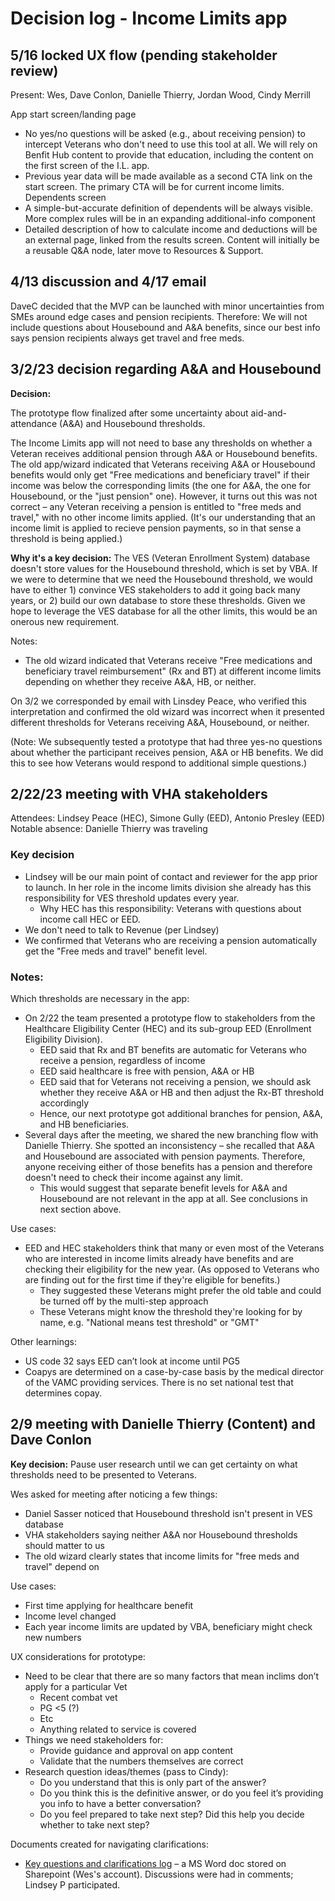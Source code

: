 # Decision log - Income Limits app

## 5/16 locked UX flow (pending stakeholder review)
Present: Wes, Dave Conlon, Danielle Thierry, Jordan Wood, Cindy Merrill

App start screen/landing page
- No yes/no questions will be asked (e.g., about receiving pension) to intercept Veterans who don't need to use this tool at all. We will rely on Benfit Hub content to provide that education, including the content on the first screen of the I.L. app.
- Previous year data will be made available as a second CTA link on the start screen. The primary CTA will be for current income limits.
Dependents screen
- A simple-but-accurate definition of dependents will be always visible. More complex rules will be in an expanding additional-info component
- Detailed description of how to calculate income and deductions will be an external page, linked from the results screen. Content will initially be a reusable Q&A node, later move to Resources & Support.

## 4/13 discussion and 4/17 email
DaveC decided that the MVP can be launched with minor uncertainties from SMEs around edge cases and pension recipients. Therefore: We will not include questions about Housebound and A&A benefits, since our best info says pension recipients always get travel and free meds.

## 3/2/23 decision regarding A&A and Housebound
**Decision:** 

The prototype flow finalized after some uncertainty about aid-and-attendance (A&A) and Housebound thresholds.

The Income Limits app will not need to base any thresholds on whether a Veteran receives additional pension through A&A or Housebound benefits. The old app/wizard indicated that Veterans receiving A&A or Housebound benefits would only get "Free medications and beneficiary travel" if their income was below the corresponding limits (the one for A&A, the one for Housebound, or the "just pension" one). However, it turns out this was not correct – any Veteran receiving a pension is entitled to "free meds and travel," with no other income limits applied. (It's our understanding that an income limit is applied to recieve pension payments, so in that sense a threshold is being applied.)

**Why it's a key decision:**
The VES (Veteran Enrollment System) database doesn't store values for the Housebound threshold, which is set by VBA. If we were to determine that we need the Housebound threshold, we would have to either 1) convince VES stakeholders to add it going back many years, or 2) build our own database to store these thresholds. Given we hope to leverage the VES database for all the other limits, this would be an onerous new requirement.

Notes:
- The old wizard indicated that Veterans receive "Free medications and beneficiary travel reimbursement" (Rx and BT) at different income limits depending on whether they receive A&A, HB, or neither.

On 3/2 we corresponded by email with Linsdey Peace, who verified this interpretation and confirmed the old wizard was incorrect when it presented different thresholds for Veterans receiving A&A, Housebound, or neither.

(Note: We subsequently tested a prototype that had three yes-no questions about whether the participant receives pension, A&A or HB benefits. We did this to see how Veterans would respond to additional simple questions.)


## 2/22/23 meeting with VHA stakeholders

Attendees: Lindsey Peace (HEC), Simone Gully (EED), Antonio Presley (EED)
Notable absence: Danielle Thierry was traveling

### Key decision
- Lindsey will be our main point of contact and reviewer for the app prior to launch. In her role in the income limits division she already has this responsibility for VES threshold updates every year.
  - Why HEC has this responsibility: Veterans with questions about income call HEC or EED.
- We don't need to talk to Revenue (per Lindsey)
- We confirmed that Veterans who are receiving a pension automatically get the "Free meds and travel" benefit level.

### Notes:
Which thresholds are necessary in the app:
- On 2/22 the team presented a prototype flow to stakeholders from the Healthcare Eligibility Center (HEC) and its sub-group EED (Enrollment Eligibility Division).
  - EED said that Rx and BT benefits are automatic for Veterans who receive a pension, regardless of income
  - EED said healthcare is free with pension, A&A or HB
  - EED said that for Veterans not receiving a pension, we should ask whether they receive A&A or HB and then adjust the Rx-BT threshold accordingly
  - Hence, our next prototype got additional branches for pension, A&A, and HB beneficiaries.
- Several days after the meeting, we shared the new branching flow with Danielle Thierry. She spotted an inconsistency – she recalled that A&A and Housebound are associated with pension payments. Therefore, anyone receiving either of those benefits has a pension and therefore doesn't need to check their income against any limit.
  - This would suggest that separate benefit levels for A&A and Housebound are not relevant in the app at all. See conclusions in next section above.

Use cases:
- EED and HEC stakeholders think that many or even most of the Veterans who are interested in income limits already have benefits and are checking their eligibility for the new year. (As opposed to Veterans who are finding out for the first time if they're eligible for benefits.)
  - They suggested these Veterans might prefer the old table and could be turned off by the multi-step approach
  - These Veterans might know the threshold they're looking for by name, e.g. "National means test threshold" or "GMT"

Other learnings:
- US code 32 says EED can’t look at income until PG5
- Coapys are determined on a case-by-case basis by the medical director of the VAMC providing services. There is no set national test that determines copay.

## 2/9 meeting with Danielle Thierry (Content) and Dave Conlon

**Key decision:** Pause user research until we can get certainty on what thresholds need to be presented to Veterans.

Wes asked for meeting after noticing a few things:
- Daniel Sasser noticed that Housebound threshold isn't present in VES database
- VHA stakeholders saying neither A&A nor Housebound thresholds should matter to us
- The old wizard clearly states that income limits for "free meds and travel" depend on 

Use cases:
- First time applying for healthcare benefit
- Income level changed
- Each year income limits are updated by VBA, beneficiary might check new numbers

UX considerations for prototype:
- Need to be clear that there are so many factors that mean inclims don’t apply for a particular Vet
  - Recent combat vet
  - PG <5 (?)
  - Etc
  - Anything related to service is covered
- Things we need stakeholders for:
  - Provide guidance and approval on app content
  - Validate that the numbers themselves are correct
- Research question ideas/themes (pass to Cindy):
  - Do you understand that this is only part of the answer?
  - Do you think this is the definitive answer, or do you feel it’s providing you info to have a better conversation?
  - Do you feel prepared to take next step? Did this help you decide whether to take next step?

Documents created for navigating clarifications:
- [Key questions and clarifications log](https://dvagov-my.sharepoint.com/:w:/r/personal/wesley_rowe_va_gov/_layouts/15/doc2.aspx?sourcedoc=%7Baa8ec9aa-008d-4968-9cf9-2e22652b0829%7D&action=edit&cid=d63f995f-dd65-41c3-bede-bf1db7e16c17) – a MS Word doc stored on Sharepoint (Wes's account). Discussions were had in comments; Lindsey P participated.



